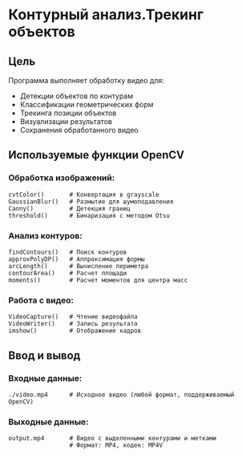 # Контурный анализ.Трекинг объектов

## Цель
Программа выполняет обработку видео для:
- Детекции объектов по контурам
- Классификации геометрических форм
- Трекинга позиции объектов
- Визуализации результатов
- Сохранения обработанного видео

## Используемые функции OpenCV
### Обработка изображений:
```
cvtColor()       # Конвертация в grayscale
GaussianBlur()   # Размытие для шумоподавления
Canny()          # Детекция границ
threshold()      # Бинаризация с методом Otsu
```
### Анализ контуров:
```
findContours()   # Поиск контуров
approxPolyDP()   # Аппроксимация формы
arcLength()      # Вычисление периметра
contourArea()    # Расчет площади
moments()        # Расчет моментов для центра масс
```
### Работа с видео:
```
VideoCapture()   # Чтение видеофайла
VideoWriter()    # Запись результата
imshow()         # Отображение кадров
```

## Ввод и вывод
### Входные данные:
```
./video.mp4      # Исходное видео (любой формат, поддерживаемый OpenCV)
```
### Выходные данные:
```
output.mp4       # Видео с выделенными контурами и метками
                 # Формат: MP4, кодек: MP4V
```

